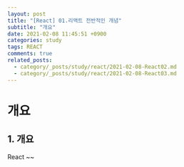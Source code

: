 ```yaml
---
layout: post
title: "[React] 01.리액트 전반적인 개념"
subtitle: "개요"
date: 2021-02-08 11:45:51 +0900
categories: study
tags: REACT
comments: true
related_posts:
  - category/_posts/study/react/2021-02-08-React02.md
  - category/_posts/study/react/2021-02-08-React03.md
---
```


# 개요

## 1. 개요

React ~~
